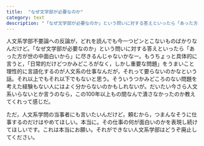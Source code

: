 ```yaml
---
title:  "なぜ文学部が必要なのか"
category: text
description: "「なぜ文学部が必要なのか」という問いに対する答えといったら「あった方が世の中面白いから」に尽きるんじゃないかなー。"
---
```


人文系学部不要論への反論が，どれを読んでも今一つピンとこないものばかりなんだけど。「なぜ文学部が必要なのか」という問いに対する答えといったら「あった方が世の中面白いから」に尽きるんじゃないかなー。もうちょっと具体的に言うと，「日常的だけどつかみどころがなく，しかし重要な問題」をうまいこと理性的に言語化するのが人文系の仕事なんだが，それって要らないのかなという話。それ以上でもそれ以下でもないと思う。そういうつかみどころのない問題を考えた経験もない人にはよく分からないのかもしれないが。だいたい今さら人文系いらないとか言うのなら，この100年以上もの間なんで潰さなかったのか教えてくれって感じだ。

ただ，人文系学問の当事者にも言いたいんだけど，頼むから，つまんなそうに仕事するのだけはやめてほしい。本当に。その仕事の何が面白いのかを表現し続けてほしいです。これは本当にお願い。それができない人文系学部はどうぞ廃止してください。
